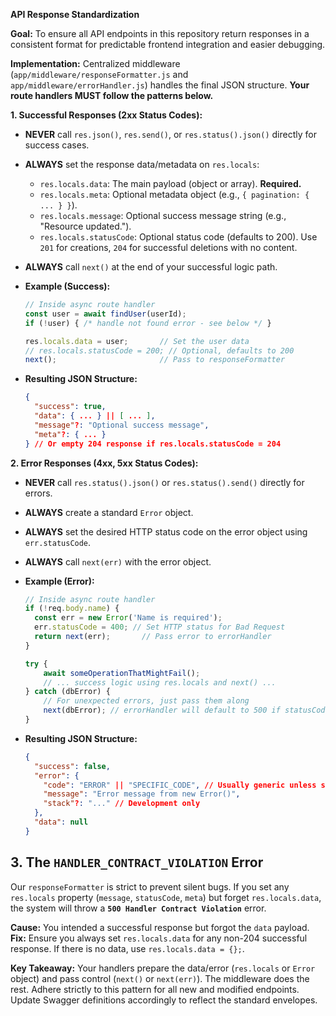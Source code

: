 **API Response Standardization**

**Goal:** To ensure all API endpoints in this repository return responses in a consistent format for predictable frontend integration and easier debugging.

**Implementation:** Centralized middleware (`app/middleware/responseFormatter.js` and `app/middleware/errorHandler.js`) handles the final JSON structure. **Your route handlers MUST follow the patterns below.**

**1. Successful Responses (2xx Status Codes):**

*   **NEVER** call `res.json()`, `res.send()`, or `res.status().json()` directly for success cases.
*   **ALWAYS** set the response data/metadata on `res.locals`:
    *   `res.locals.data`: The main payload (object or array). **Required.**
    *   `res.locals.meta`: Optional metadata object (e.g., `{ pagination: { ... } }`).
    *   `res.locals.message`: Optional success message string (e.g., "Resource updated.").
    *   `res.locals.statusCode`: Optional status code (defaults to 200). Use `201` for creations, `204` for successful deletions with no content.
*   **ALWAYS** call `next()` at the end of your successful logic path.

*   **Example (Success):**
    ```javascript
    // Inside async route handler
    const user = await findUser(userId);
    if (!user) { /* handle not found error - see below */ }

    res.locals.data = user;       // Set the user data
    // res.locals.statusCode = 200; // Optional, defaults to 200
    next();                       // Pass to responseFormatter
    ```
*   **Resulting JSON Structure:**
    ```json
    {
      "success": true,
      "data": { ... } || [ ... ],
      "message"?: "Optional success message",
      "meta"?: { ... }
    } // Or empty 204 response if res.locals.statusCode = 204
    ```

**2. Error Responses (4xx, 5xx Status Codes):**

*   **NEVER** call `res.status().json()` or `res.status().send()` directly for errors.
*   **ALWAYS** create a standard `Error` object.
*   **ALWAYS** set the desired HTTP status code on the error object using `err.statusCode`.
*   **ALWAYS** call `next(err)` with the error object.

*   **Example (Error):**
    ```javascript
    // Inside async route handler
    if (!req.body.name) {
      const err = new Error('Name is required');
      err.statusCode = 400; // Set HTTP status for Bad Request
      return next(err);       // Pass error to errorHandler
    }

    try {
        await someOperationThatMightFail();
        // ... success logic using res.locals and next() ...
    } catch (dbError) {
        // For unexpected errors, just pass them along
        next(dbError); // errorHandler will default to 500 if statusCode isn't set
    }
    ```
*   **Resulting JSON Structure:**
    ```json
    {
      "success": false,
      "error": {
        "code": "ERROR" || "SPECIFIC_CODE", // Usually generic unless set on err.code
        "message": "Error message from new Error()",
        "stack"?: "..." // Development only
      },
      "data": null
    }
    ```

## 3. The `HANDLER_CONTRACT_VIOLATION` Error

Our `responseFormatter` is strict to prevent silent bugs. If you set any `res.locals` property (`message`, `statusCode`, `meta`) but forget `res.locals.data`, the system will throw a **`500 Handler Contract Violation`** error.

**Cause:** You intended a successful response but forgot the `data` payload.
**Fix:** Ensure you always set `res.locals.data` for any non-204 successful response. If there is no data, use `res.locals.data = {};`.


**Key Takeaway:** Your handlers prepare the data/error (`res.locals` or `Error` object) and pass control (`next()` or `next(err)`). The middleware does the rest. Adhere strictly to this pattern for all new and modified endpoints. Update Swagger definitions accordingly to reflect the standard envelopes.